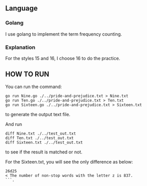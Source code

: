 ## Language
### Golang
I use golang to implement the term frequency counting.

### Explanation
For the styles 15 and 16, I choose 16 to do the practice.

## HOW TO RUN
You can run the command:
```shell
go run Nine.go ./../pride-and-prejudice.txt > Nine.txt
go run Ten.go ./../pride-and-prejudice.txt > Ten.txt
go run Sixteen.go ./../pride-and-prejudice.txt > Sixteen.txt
```
to generate the output text file.

And run 
```shell
diff Nine.txt ./../test_out.txt
diff Ten.txt ./../test_out.txt
diff Sixteen.txt ./../test_out.txt
```
to see if the result is matched or not.

For the Sixteen.txt, you will see the only difference as below:
```shell
26d25
< The number of non-stop words with the letter z is 837.
```.
